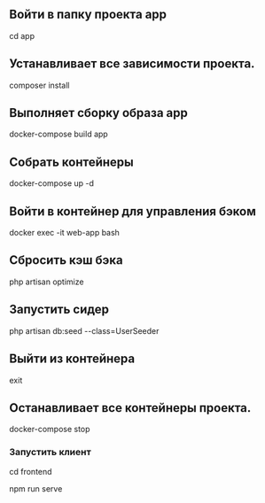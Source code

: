  ## Войти в папку проекта app
cd app
## Устанавливает все зависимости проекта.
composer install 

## Выполняет сборку образа app
docker-compose build app

## Собрать контейнеры
docker-compose up -d

## Войти в контейнер для управления бэком
docker exec -it web-app bash

  ## Сбросить кэш бэка
  php artisan optimize 

  ## Запустить сидер
  php artisan db:seed --class=UserSeeder

## Выйти из контейнера
exit

## Останавливает все контейнеры проекта.
docker-compose stop


### Запустить клиент
cd frontend


npm run serve
